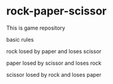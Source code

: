 # rock-paper-scissor
This is game repository
<p backgroudcolor= "red">basic rules</p>
<p>
  <p>rock losed by paper and loses scissor</p>
  <p>paper losed by scissor and loses rock</p>
  <p>scissor losed by rock and loses paper</p>
</p>
